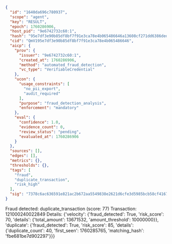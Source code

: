 ```json
{
  "id": "1640da696c780937",
  "scope": "agent",
  "key": "RESULT",
  "epoch": 1760286906,
  "host_pid": "9e6742732c60:1",
  "hash": "95e7df3e90b85df8bf7f91e3ca78e4b065486646a13608cf271dd6386ded4752",
  "cid": "QmV195e7df3e90b85df8bf7f91e3ca78e4b065486646",
  "aicp": {
    "prov": {
      "issuer": "9e6742732c60:1",
      "created_at": 1760286906,
      "method": "automated_fraud_detection",
      "vc_type": "VerifiableCredential"
    },
    "ucon": {
      "usage_constraints": [
        "no_pii_export",
        "audit_required"
      ],
      "purpose": "fraud_detection_analysis",
      "enforcement": "mandatory"
    },
    "eval": {
      "confidence": 1.0,
      "evidence_count": 0,
      "review_status": "pending",
      "evaluated_at": 1760286906
    }
  },
  "sources": [],
  "edges": [],
  "metrics": {},
  "thresholds": {},
  "tags": [
    "fraud",
    "duplicate_transaction",
    "risk_high"
  ],
  "sig": "7378c6ac636591e821ac2b672aa5549838e2621d6cfe3d5985bcb58cf4167d8b"
}
```

Fraud detected: duplicate_transaction (score: 77)
Transaction: 121000240022849
Details: {'velocity': {'fraud_detected': True, 'risk_score': 70, 'details': {'total_amount': 13671532, 'amount_threshold': 10000000}}, 'duplicate': {'fraud_detected': True, 'risk_score': 85, 'details': {'duplicate_count': 40, 'first_seen': 1760285765, 'matching_hash': 'fbe681be7d902297'}}}